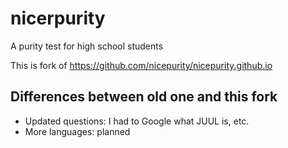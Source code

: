 # nicerpurity
A purity test for high school students

This is fork of https://github.com/nicepurity/nicepurity.github.io

## Differences between old one and this fork
- Updated questions: I had to Google what JUUL is, etc.
- More languages: planned